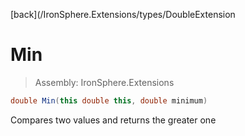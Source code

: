 ﻿

[back](/IronSphere.Extensions/types/DoubleExtension

# Min

> Assembly: IronSphere.Extensions

```csharp
double Min(this double this, double minimum)
```

Compares two values and returns the greater one

 